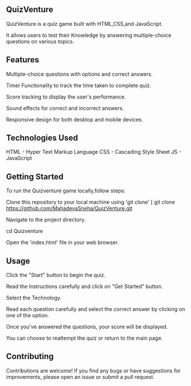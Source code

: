  QuizVenture
------------
QuizVenture is a quiz game built with HTML,CSS,and JavaScript.

It allows users to test their Knowledge by answering multiple-choice questions on various topics.

Features
--------
Multiple-choice questions with options and correct answers.

Timer Functionality to track the time taken to complete quiz.

Score tracking to display the user's performance.

Sound effects for correct and incorrect answers.

Responsive design for both desktop and mobile devices.

Technologies Used
-----------------
HTML - Hyper Text Markup Language
CSS - Cascading Style Sheet 
JS - JavaScript

Getting Started
---------------
To run the Quizventure game locally,follow steps:

Clone this repository to your local machine using 'git clone'
[
git clone https://github.com/MahadevaSneha/QuizVenture.git

Navigate to the project directory.

cd Quizventure

Open the 'index.html' file in your web browser.

Usage
------
Click the "Start" button to begin the quiz.

Read the Instructions carefully and click on "Get Started" button.

Select the Technology.

Read each question carefully and select the correct answer by clicking on one of the option.

Once you've answered the questions, your score will be displayed.

You can choose to reattempt the quiz or return to the main page.

Contributing
------------
Contributions are welcome! If you find any bugs or have suggestions for improvements, please open an issue or submit a pull request.
